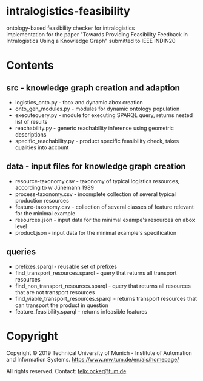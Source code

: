 # intralogistics-feasibility
ontology-based feasibility checker for intralogistics\
implementation for the paper "Towards Providing Feasibility Feedback in Intralogistics Using a Knowledge Graph" submitted to IEEE INDIN20

# Contents
## src - knowledge graph creation and adaption
* logistics_onto.py - tbox and dynamic abox creation
* onto_gen_modules.py - modules for dynamic ontology population
* executequery.py - module for executing SPARQL query, returns nested list of results
* reachability.py - generic reachability inference using geometric descriptions
* specific_reachability.py - product specific feasibility check, takes qualities into account

## data - input files for knowledge graph creation
* resource-taxonomy.csv - taxonomy of typical logistics resources, according to w Jünemann 1989
* process-taxonomy.csv - incomplete collection of several typical production resources
* feature-taxonomy.csv - collection of several classes of feature relevant for the minimal example
* resources.json - input data for the minimal exampe's resources on abox level
* product.json - input data for the minimal example's specification 

## queries
* prefixes.sparql - reusable set of prefixes
* find_transport_resources.sparql - query that returns all transport resources
* find_non_transport_resources.sparql - query that returns all resources that are not transport resources
* find_viable_transport_resources.sparql - returns transport resources that can transport the product in question
* feature_feasibility.sparql - returns infeasible features

# Copyright
Copyright © 2019 Technical University of Munich - Institute of Automation and Information Systems. <https://www.mw.tum.de/en/ais/homepage/>

All rights reserved. Contact: [felix.ocker@tum.de](mailto:felix.ocker@tum.de)
